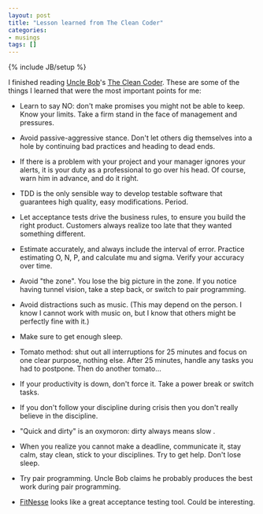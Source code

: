 ```yaml
---
layout: post
title: "Lesson learned from The Clean Coder"
categories:
- musings
tags: []
---
```

{% include JB/setup %}

I finished reading [Uncle Bob][unclebob]'s [The Clean Coder][book].
These are some of the things I learned that were the most important points for me:

- Learn to say NO: don't make promises you might not be able to keep. Know your limits. Take a firm stand in the face of management and pressures.

- Avoid passive-aggressive stance. Don't let others dig themselves into a hole by continuing bad practices and heading to dead ends.

- If there is a problem with your project and your manager ignores your alerts, it is your duty as a professional to go over his head. Of course, warn him in advance, and do it right.

- TDD is the only sensible way to develop testable software that guarantees high quality, easy modifications. Period.

- Let acceptance tests drive the business rules, to ensure you build the right product. Customers always realize too late that they wanted something different.

- Estimate accurately, and always include the interval of error. Practice estimating O, N, P, and calculate mu and sigma. Verify your accuracy over time.

- Avoid "the zone". You lose the big picture in the zone. If you notice having tunnel vision, take a step back, or switch to pair programming.

- Avoid distractions such as music. (This may depend on the person. I know I cannot work with music on, but I know that others might be perfectly fine with it.)

- Make sure to get enough sleep.

- Tomato method: shut out all interruptions for 25 minutes and focus on one clear purpose, nothing else. After 25 minutes, handle any tasks you had to postpone. Then do another tomato...

- If your productivity is down, don't force it. Take a power break or switch tasks.

- If you don't follow your discipline during crisis then you don't really believe in the discipline.

- "Quick and dirty" is an oxymoron: dirty always means slow .

- When you realize you cannot make a deadline, communicate it, stay calm, stay clean, stick to your disciplines. Try to get help. Don't lose sleep.

- Try pair programming. Uncle Bob claims he probably produces the best work during pair programming.

- [FitNesse](http://www.fitnesse.org/) looks like a great acceptance testing tool. Could be interesting.

[unclebob]: https://sites.google.com/site/unclebobconsultingllc/
[book]: http://www.amazon.com/The-Clean-Coder-Professional-Programmers/dp/0137081073

